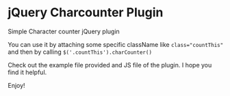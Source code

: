 jQuery Charcounter Plugin
=========================

Simple Character counter jQuery plugin 

You can use it by attaching some specific className like `class="countThis"` and then by calling `$('.countThis').charCounter()`

Check out the example file provided and JS file of the plugin. 
I hope you find it helpful.

Enjoy!
